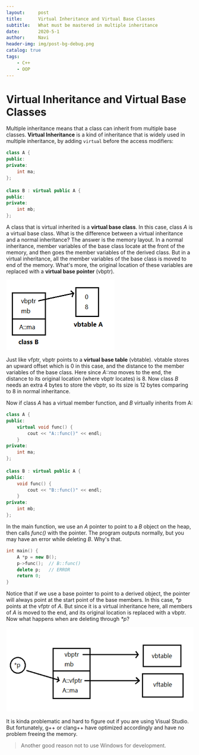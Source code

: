 ```yaml
---
layout:     post
title:      Virtual Inheritance and Virtual Base Classes
subtitle:   What must be mastered in multiple inheritance
date:       2020-5-1
author:     Navi
header-img: img/post-bg-debug.png
catalog: true
tags:
    - C++
    - OOP
---
```


# Virtual Inheritance and Virtual Base Classes

Multiple inheritance means that a class can inherit from multiple base classes. **Virtual Inheritance** is a kind of inheritance that is widely used in multiple inheritance, by adding `virtual` before the access modifiers:

```cpp
class A {
public:
private:
    int ma;
};

class B : virtual public A {
public:
private:
    int mb;
};
```

A class that is virtual inherited is a **virtual base class**. In this case, class *A* is a virtual base class. What is the difference between a virtual inheritance and a normal inheritance? The answer is the memory layout. In a normal inheritance, member variables of the base class locate at the front of the memory, and then goes the member variables of the derived class. But in a virtual inheritance, all the member variables of the base class is moved to end of the memory. What's more, the original location of these variables are replaced with a **virtual base pointer** (vbptr).

![virtual base class](/img/cpp/virtual-base-class.png)

Just like vfptr, vbptr points to a **virtual base table** (vbtable). vbtable stores an upward offset which is 0 in this case, and the distance to the member variables of the base class. Here since *A::ma* moves to the end, the distance to its original location (where vbptr locates) is 8. Now class *B* needs an extra 4 bytes to store the vbptr, so its size is 12 bytes comparing to 8 in normal inheritance.

Now if class *A* has a virtual member function, and *B* virtually inherits from A:

```cpp
class A {
public:
    virtual void func() {
        cout << "A::func()" << endl;
    }
private:
    int ma;
};

class B : virtual public A {
public:
    void func() {
        cout << "B::func()" << endl;
    }
private:
    int mb;
};
```

In the main function, we use an *A* pointer to point to a *B* object on the heap, then calls *func()* with the pointer. The program outputs normally, but you may have an error while deleting *B*. Why's that.

```cpp
int main() {
    A *p = new B();
    p->func();	// B::func()
    delete p;	// ERROR
    return 0;
}
```

Notice that if we use a base pointer to point to a derived object, the pointer will always point at the start point of the base members. In this case, *\*p* points at the vfptr of *A*. But since it is a virtual inheritance here, all members of *A* is moved to the end, and its original location is replaced with a vbptr. Now what happens when are deleting through *\*p*?

![virtual base class](/img/cpp/virtual-base-class-2.png)

It is kinda problematic and hard to figure out if you are using Visual Studio. But fortunately, g++ or clang++ have optimized accordingly and have no problem freeing the memory.

> Another good reason not to use Windows for development.